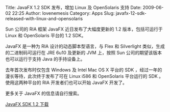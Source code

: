 Title: JavaFX 1.2 SDK 发布，增加 Linux 及 OpenSolaris 支持
Date: 2009-06-02 22:25
Author: lovenemesis
Category: Apps
Slug: javafx-12-sdk-released-with-linux-and-opensolaris

Sun 公司的 RIA 框架 JavaFX 近日发布了大幅度更新的 1.2 版本，包括可运行于
Linux 和 OpenSolaris 平台的 1.2 SDK。

JavaFX 是一种为 RIA 设计的动态脚本型语言，与 Flex 和 Silverlight
类似，生成的二进制码可运行在 JRE 6u10 及更新的 JVM 上，按照 Sun
公司的期望该版本也可以运行于支持 Java 的手持设备上。

去年首次发布时仅包含 Windows 及 Intel Mac OS X 平台的 SDK
，经过一年的漫长等待，此次终于发布了可在 Linux i586 和 OpenSolaris
平台运行的 SDK 。使用这两种平台的 RIA 开发者们也可以开始 JavaFX 开发了。

更多关于 JavaFX 的信息请自行搜索。

[JavaFX SDK 1.2 下载](http://javafx.com/downloads/)
